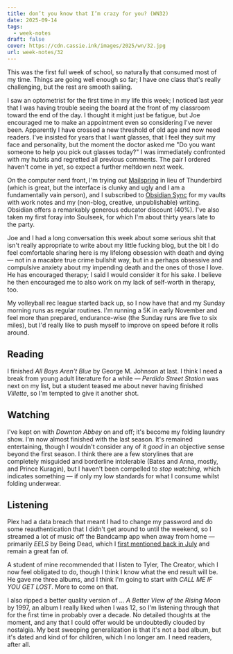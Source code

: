 ```yaml
---
title: don’t you know that I’m crazy for you? (WN32)
date: 2025-09-14
tags:
  - week-notes
draft: false
cover: https://cdn.cassie.ink/images/2025/wn/32.jpg
url: week-notes/32
---
```

This was the first full week of school, so naturally that consumed most of my time. Things are going well enough so far; I have one class that's really challenging, but the rest are smooth sailing.

I saw an optometrist for the first time in my life this week; I noticed last year that I was having trouble seeing the board at the front of my classroom toward the end of the day. I thought it might just be fatigue, but Joe encouraged me to make an appointment even so considering I've never been. Apparently I have crossed a new threshold of old age and now need readers. I've insisted for years that I want glasses, that I feel they suit my face and personality, but the moment the doctor asked me "Do you want someone to help you pick out glasses today?" I was immediately confronted with my hubris and regretted all previous comments. The pair I ordered haven't come in yet, so expect a further meltdown next week.

On the computer nerd front, I'm trying out [Mailspring](https://www.getmailspring.com/) in lieu of Thunderbird (which is great, but the interface is clunky and ugly and I am a fundamentally vain person), and I subscribed to [Obsidian Sync](https://obsidian.md/sync) for my vaults with work notes and my (non-blog, creative, unpublishable) writing. Obsidian offers a remarkably generous educator discount (40%). I've also taken my first foray into Soulseek, for which I'm about thirty years late to the party.

Joe and I had a long conversation this week about some serious shit that isn't really appropriate to write about my little fucking blog, but the bit I do feel comfortable sharing here is my lifelong obsession with death and dying — not in a macabre true crime bullshit way, but in a perhaps obsessive and compulsive anxiety about my impending death and the ones of those I love. He has encouraged therapy; I said I would consider it for his sake. I believe he then encouraged me to also work on my lack of self-worth in therapy, too.

My volleyball rec league started back up, so I now have that and my Sunday morning runs as regular routines. I'm running a 5K in early November and feel more than prepared, endurance-wise (the Sunday runs are five to six miles), but I'd really like to push myself to improve on speed before it rolls around.
## Reading
I finished *All Boys Aren't Blue* by George M. Johnson at last. I think I need a break from young adult literature for a while — *Perdido Street Station* was next on my list, but a student teased me about never having finished *Villette*, so I'm tempted to give it another shot.
## Watching
I've kept on with *Downton Abbey* on and off; it's become my folding laundry show. I'm now almost finished with the last season. It's remained entertaining, though I wouldn't consider any of it *good* in an objective sense beyond the first season. I think there are a few storylines that are completely misguided and borderline intolerable (Bates and Anna, mostly, and Prince Kuragin), but I haven't been compelled to *stop watching*, which indicates something — if only my low standards for what I consume whilst folding underwear.
## Listening
Plex had a data breach that meant I had to change my password and do some reauthentication that I didn't get around to until the weekend, so I streamed a lot of music off the Bandcamp app when away from home — primarily *EELS* by Being Dead, which I [first mentioned back in July](https://cassie.ink/week-notes/025/) and remain a great fan of. 

A student of mine recommended that I listen to Tyler, The Creator, which I now feel obligated to do, though I think I know what the end result will be. He gave me three albums, and I think I'm going to start with *CALL ME IF YOU GET LOST*. More to come on that.

I also ripped a better quality version of *... A Better View of the Rising Moon* by 1997, an album I really liked when I was 12, so I'm listening through that for the first time in probably over a decade. No detailed thoughts at the moment, and any that I could offer would be undoubtedly clouded by nostalgia. My best sweeping generalization is that it's not a bad album, but it's dated and kind of for children, which I no longer am. I need readers, after all.